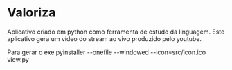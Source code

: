 # Valoriza
Aplicativo criado em python como ferramenta de estudo da linguagem.
Este aplicativo gera um vídeo do stream ao vivo produzido pelo youtube.

Para gerar o exe
pyinstaller --onefile --windowed --icon=src/icon.ico view.py